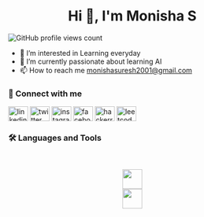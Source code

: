 <h1 align="center"> Hi 👋, I'm Monisha S</h1>

![GitHub profile views count](https://komarev.com/ghpvc/?username=Monishasuresh&color=green)
- 👀 I’m interested in Learning everyday
- 🌱 I’m currently passionate about learning AI
- 📫 How to reach me monishasuresh2001@gmail.com

<h3>💬 Connect with me</h3>
<p align="left">
<a href="https://www.linkedin.com/in/monisha-s256/" target="blank"><img align="center" src="https://raw.githubusercontent.com/rahuldkjain/github-profile-readme-generator/master/src/images/icons/Social/linked-in-alt.svg" alt="linkedin" height="30" width="40" /></a>
<a href="https://x.com/monishasuresh_" target="blank"><img align="center" src="https://raw.githubusercontent.com/rahuldkjain/github-profile-readme-generator/master/src/images/icons/Social/twitter.svg" alt="twitter" height="30" width="40" /></a>
<a href="https://www.instagram.com/astralwhirl/" target="blank"><img align="center" src="https://raw.githubusercontent.com/rahuldkjain/github-profile-readme-generator/master/src/images/icons/Social/instagram.svg" alt="instagram" height="30" width="40" /></a>
<a href="https://www.facebook.com/monisha.suresh.7798" target="blank"><img align="center" src="https://raw.githubusercontent.com/rahuldkjain/github-profile-readme-generator/master/src/images/icons/Social/facebook.svg" alt="facebook" height="30" width="40" /></a>
<a href="https://www.hackerrank.com/profile/monishasuresh201" target="blank"><img align="center" src="https://raw.githubusercontent.com/rahuldkjain/github-profile-readme-generator/master/src/images/icons/Social/hackerrank.svg" alt="hackerrank" height="30" width="40" /></a>
<a href="https://leetcode.com/u/Monisha-s/" target="blank"><img align="center" src="https://raw.githubusercontent.com/rahuldkjain/github-profile-readme-generator/master/src/images/icons/Social/leet-code.svg" alt="leetcode" height="30" width="40" /></a>
</p>

<h3>🛠️ Languages and Tools</h3>
<br>

<p align="center">
  <img src="https://skillicons.dev/icons?i=java,spring,go,react,azure,postgres&theme=light" height="40" />
  <br>
  <img src="https://skillicons.dev/icons?i=html,css,js,vue,git,postman&theme=light" height="40" />
</p>
<!---
Monishasuresh/Monishasuresh is a ✨ special ✨ repository because its `README.md` (this file) appears on your GitHub profile.
You can click the Preview link to take a look at your changes.
--->
